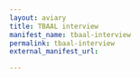 ```yaml
---
layout: aviary
title: TBAAL interview
manifest_name: tbaal-interview
permalink: tbaal-interview
external_manifest_url: 

---
```

<!-- Add an essay or interpretive material below this line,
using HTML or markdown.  Do not modify this file above this line -->
